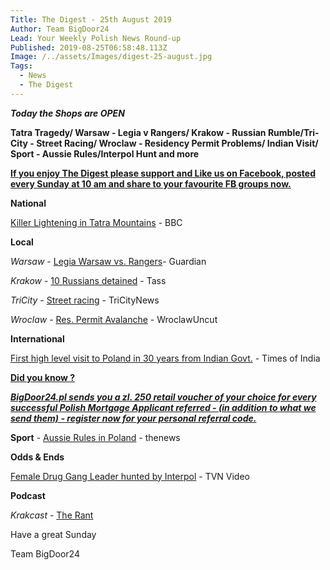 ```yaml
---
Title: The Digest - 25th August 2019
Author: Team BigDoor24
Lead: Your Weekly Polish News Round-up
Published: 2019-08-25T06:58:48.113Z
Image: /../assets/Images/digest-25-august.jpg
Tags:
  - News
  - The Digest
---
```

_**Today the Shops are OPEN**_

**Tatra Tragedy/  Warsaw - Legia v Rangers/ Krakow - Russian Rumble/Tri-City - Street Racing/ Wroclaw - Residency Permit Problems/ Indian Visit/ Sport - Aussie Rules/Interpol Hunt and more**

[**If you enjoy The Digest please support and Like us on Facebook, posted every Sunday at 10 am and share to your favourite FB groups now.**](https://www.facebook.com/bigdoor24/)

<div class="sharethis-inline-share-buttons"></div>

**National**

[Killer Lightening in Tatra Mountains](https://www.bbc.com/news/world-europe-49439619) - BBC

**Local**

_Warsaw_ -  [Legia Warsaw vs. Rangers](https://www.theguardian.com/football/2019/aug/22/europa-league-roundup-celtic-aik-rangers-legia-warsaw-linfield-qarabag)- Guardian

_Krakow_  -  [10 Russians detained](https://tass.com/society/1072134) - Tass

_TriCity_ - [Street racing](https://tricitynews.pl/event/verva-street-racing-2019-in-gdynia/) - TriCityNews

_Wroclaw_ -  [Res. Permit Avalanche](http://wroclawuncut.com/2019/08/20/report-confirms-polish-authorities-cant-cope-with-immigration-influx/) - WroclawUncut

**International**

[First high level visit to Poland in 30 years from Indian Govt.](https://timesofindia.indiatimes.com/india/strengthening-ties-jaishankar-to-travel-to-hungary-russia-and-poland-from-sunday/articleshow/70820707.cms) - Times of India

[**Did you know ?**](https://bigdoor24.pl/)

[_**BigDoor24.pl sends you a zl. 250 retail voucher of your choice for every successful Polish Mortgage Applicant referred - (in addition to what we send them) - register now for your personal referral code.**_](https://bigdoor24.pl/)

**Sport** - [Aussie Rules in Poland](https://www.polskieradio.pl/395/7790/Artykul/2356897,Polands-Australian-Footy-team-gears-up-for-unusual-friendly) - thenews

**Odds & Ends**

[Female Drug Gang Leader hunted by Interpol](https://www.tvn24.pl/tvn24-news-in-english,157,m/magdalena-kralka-polish-suspect-is-wanted-by-interpol,963014.html) - TVN Video

**Podcast**

_Krakcast_ - [The Rant](https://www.krakcast.pl/e/krakcast-rant-snacks/)

Have a great Sunday

Team BigDoor24
